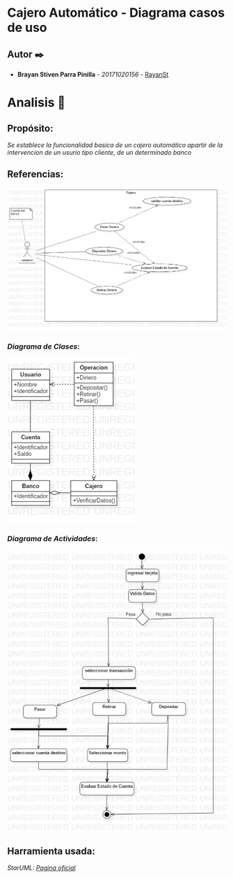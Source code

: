 # Cajero Automático - Diagrama casos de uso

## Autor ✒️

* **Brayan Stiven Parra Pinilla** - *20171020156* - [RayanSt](https://github.com/RayanSt)

# Analisis 📌

## Propósito: 

_Se establece la funcionalidad basica de un cajero automático apartir de la intervencion de un usurio tipo cliente, de un determinado banco_


## Referencias: 

![imagen referencia](https://github.com/RayanSt/ClonCajero/blob/master/UseCaseCajero.jpg)

### _Diagrama de Clases_:

![imagen referencia](https://github.com/RayanSt/ClonCajero/blob/master/ClasesCaj.jpg)

### _Diagrama de Actividades_:

![imagen referencia](https://github.com/RayanSt/ClonCajero/blob/master/Activity.jpg)

## Harramienta usada: 

_StarUML: [Pagina oficial](http://staruml.io)_
